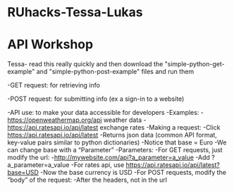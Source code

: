 # RUhacks-Tessa-Lukas

# API Workshop
Tessa- read this really quickly and then download the "simple-python-get-example" and "simple-python-post-example" files and run them

-GET request: for retrieving info

-POST request: for submitting info (ex a sign-in to a website)

-API use: to make your data accessible for developers
  -Examples:
    -https://openweathermap.org/api weather data
    -https://api.ratesapi.io/api/latest exchange rates
-Making a request:
  -Click https://api.ratesapi.io/api/latest
    -Returns json data (common API format, key-value pairs similar to python dictionaries)
    -Notice that base = Euro
    -We can change base with a “Parameter”
-Parameters:
  -For GET requests, just modify the url:
    -http://mywebsite.com/api?a_parameter=a_value
      -Add ?a_parameter=a_value
    -For rates api, use https://api.ratesapi.io/api/latest?base=USD
      -Now the base currency is USD
  -For POST requests, modify the “body” of the request:
    -After the headers, not in the url
